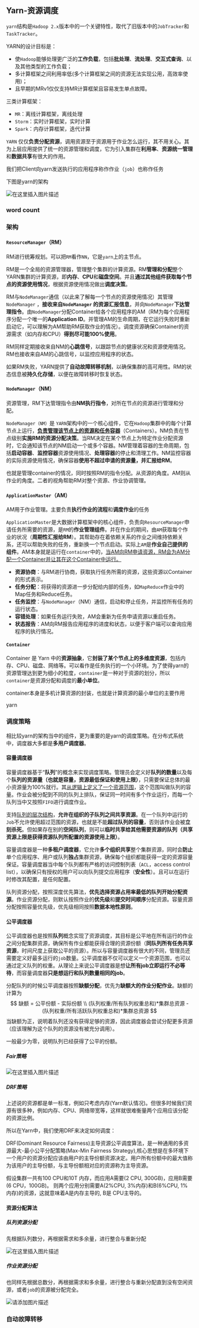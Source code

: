 ## Yarn-资源调度

`yarn`结构是`Hadoop 2.x`版本中的一个关键特性，取代了旧版本中的`JobTracker`和`TaskTracker`。

YARN的设计目标是：

- 使`Hadoop`能够处理更广泛的**工作负载**，包括**批处理**、**流处理**、**交互式查询**、以及其他类型的工作负载；
- 多计算框架之间利用率低(多个计算框架之间的资源无法实现公用，高效率使用)；
- 且早期的MRv1仅仅支持MR计算框架且容易发生单点故障。

三类计算框架：

- `MR`：离线计算框架，离线处理
- `Storm`：实时计算框架，实时计算
- `Spark`：内存计算框架，迭代计算

`YARN` 仅仅**负责分配资源**，调用资源至于资源用于作业怎么运行，其不用关心。其为上层应用提供了统一的资源管理和调度，它为引入集群在**利用率**、**资源统一管理**和**数据共享**有很大的作用。

我们把Client向yarn发送执行的应用程序称作作业（`job`）也称作任务

下图是yarn的架构

![在这里插入图片描述](E:\Desktop\File\大三上\分布式计算\yarn\image\img1.png)

### word count







### 架构

#### `ResourceManager`（RM）

RM进行统筹规划。可以把`RM`看作`NN`，它是`yarn`上的主节点。

RM是一个全局的资源管理器，管理整个集群的计算资源。RM**管理和分配**整个YARN集群的计算资源，即**内存**、**CPU**和**磁盘空间**。并且**通过其他组件获取每个节点的资源使用情况**，根据资源使用情况做出**调度决策**。

RM与`NodeManager`通信（以此来了解每一个节点的资源使用情况）其管理`NodeManager` ，**接收来自`NodeManager` 的资源汇报信息**，并向`NodeManager`**下达管理指令**。由`NodeManager`分配Container给各个应用程序的AM（RM为每个应用程序分配一个唯一的**Application ID**。并管理AM的生命周期，在它运行失败时重新启动它，可以理解为AM帮助RM获取作业的情况）。调度资源确保Container的资源需求（如内存和CPU）**得到尽可能100%使用**。

RM同样定期接收来自NM的**心跳信号**，以跟踪节点的健康状况和资源使用情况。RM也接收来自AM的心跳信号，以监控应用程序的状态。

如果RM失败，YARN提供了**自动故障转移机制**，以确保集群的高可用性。RM的状态信息被**持久化存储**，以便在故障转移时恢复状态。



#### `NodeManager`（NM）

资源管理，RM下达管理指令由**NM执行指令**，对所在节点的资源进行管理和分配。

`NodeManager（NM）`是 `YARN`架构中的一个核心组件，它在`Hadoop`集群中的每个计算节点上运行，<u>**负责管理该节点上的资源和任务容器**</u>（Containers）。NM负责在节点级别**实施RM的资源分配决策**。当RM决定在某个节点上为特定作业分配资源时，它会通知该节点的NM启动一个或多个容器。NM管理着容器的生命周期，包括**启动容器**、**监控容器**资源使用情况、**处理容器**的停止和清理工作。NM监控容器的实际资源使用情况，确保容器**使用不超过申请的资源量，并汇报给RM**。

也就是管理container的情况，同时按照RM的指令分配。从资源的角度。AM则从作业的角度。二者的视角帮助RM对整个资源、作业协调管理。



#### `ApplicationMaster`（AM）

AM用于作业管理。主要负责**执行作业的流程**和**调度作业**的任务

`ApplicationMaster`是大数据计算框架中的核心组件，负责向`ResourceManager`申请任务所需要的资源，是`RM`的**作业管理组件**。并在作业的期间，由`AM`获取每个作业的状况（**周期性汇报给RM**）。其帮助存在着依赖关系的作业之间维持依赖关系，还可以帮助失败的任务，重新换一个节点启动。实际上`AM`是**作业自己提供的组件**。AM本身就是运行在`container`中的，<u>当AM向RM申请资源，RM会为AM分配一个Container并让其在这个Container中运行。</u>

- **资源协商**：与RM进行协商，获取执行任务所需的资源，这些资源以Container的形式表示。
- **任务分配**：将获得的资源进一步分配给内部的任务，如`MapReduce`作业中的Map任务和Reduce任务。
- **任务监控**：与`NodeManager`（NM）通信，启动和停止任务，并监控所有任务的运行状态。
- **容错处理**：如果任务运行失败，AM会重新为任务申请资源以重启任务。
- **状态报告**：AM向RM报告应用程序的进度和状态，以便于客户端可以查询应用程序的执行情况。



#### `Container`

Container 是 Yarn 中的**资源抽象**，它**封装了某个节点上的多维度资源**，包括内存、CPU、磁盘、网络等。可以看作是任务执行的一个小环境。为了使得yarn的资源管理达到更为细小的粒度，`container`是一种对于资源的划分，所以`container`是资源分配和调度的**最小单位**。

container本身是多机计算资源的封装，也就是计算资源的最小单位的主要作用

yarn

### 调度策略

相比较yarn的架构当中的组件，更为重要的是yarn的调度策略。在分布式系统中，调度器大多都是**多用户调度器**。

#### 容量调度器

容量调度器基于“**队列**”的概念来实现调度策略。管理员会定义好**队列的数量**以及每个**队列的资源量（也就是容量，资源最低保证和使用上限）**，只需要保证总体的最小资源量为100%就行。其<u>从逻辑上定义了一个资源范围</u>，这个范围叫做队列的容量。作业会被分配到不同的队列上排队，保证同一时间有多个作业运行，而每一个队列当中又按照`FIFO`进行调度作业。

支持<u>队列的层次结构</u>，**允许在组织的子队列之间共享资源**。在一个队列中运行的`Job`不允许使用超过范围的资源，也就是不能**超过队列的容量**，否则该作业会被**立刻杀死**。但如果存在别的**空闲队列**，则可以**临时共享给其他需要资源的队列（共享资源上限是获得资源队列所配置的资源使用上限）**。

容量调度器是一种**多租户调度器**，它允许**多个组织共享**整个集群资源，同时会**防止**单个应用程序、用户或队列**独占**集群资源，确保每个组织都能获得一定的资源容量保证。容量调度器当中每个队列都有严格的访问控制列表（`ACL`，access control list），以确保只有授权的用户可以向队列提交应用程序（**安全性**）。且可以在运行时修改其配置，是任何配置。

队列资源分配，按照深度优先算法，**优先选择资源占用率最低的队列开始分配资源**。作业资源分配，则默认按照作业的**优先级**和**提交时间顺序**分配资源。容量资源分配按照容量优先级，优先级相同按照**数据本地性原则**。



#### 公平调度器

公平调度器也是按照**队列**概念实现了资源调度，其目标是公平地在所有运行的作业之间分配集群资源，确保所有作业都能获得合理的资源份额（**同队列所有任务共享资源**，时间尺度上获取公平的资源）。所以与容量调度器有很大的不同，管理员还需要定义好最多运行的`job`数量。公平调度器不仅可以定义一个资源范围，也可以通过定义队列的权重。从理论上来说公平调度器是想**让所有job立即运行不必等待**，而容量调度器**只是想运行和队列数量相同的job**。

分配队列的时候公平调度器按照**缺额分配**，优先为**缺额大的作业分配作业**。缺额的计算为
$$
缺额 = 公平份额 - 实际份额 \\ (队列权重/所有队列权重总和)*集群总资源 - (队列权重/所有活跃队列权重总和)*集群总资源
$$
当缺额为正，说明着队列还没有获得足够的资源，因此调度器会尝试分配更多资源（应该理解为这个队列的资源没有被充分调用）。

一般最少为零，说明队列已经获得了公平的份额。



##### Fair策略

![在这里插入图片描述](E:\Desktop\File\大三上\分布式计算\yarn\image\img4.png)



##### DRF策略

上述说的资源都是单一标准，例如只考虑内存(Yarn默认情况)。但很多时候我们资源有很多种，例如内存、CPU、网络带宽等，这样就很难衡量两个应用应该分配的资源比例。

所以在Yarn中，我们使用DRF来决定如何调度：

DRF(Dominant Resource Fairness)主导资源公平调度算法，是一种通用的多资源最大-最小公平分配策略(Max-Min Fairness Strategy),核心思想是在多环境下一个用户的资源分配应该由用户的主导份额资源决定。用户所有份额中的最大值称为该用户的主导份额，与主导份额相对应的资源称为主导资源。

假设集群一共有100 CPU和10T 内存，而应用A需要(2 CPU, 300GB)，应用B需要(6 CPU，100GB)。 则两个应用分别需要A(2%CPU, 3%内存)和B(6%CPU, 1%内存)的资源，这就意味着A是内存主导的, B是 CPU主导的。



#### 资源分配算法

##### 队列资源分配

先根据队列数分，再根据需求和多余量，进行整合与重新分配

![在这里插入图片描述](E:\Desktop\File\大三上\分布式计算\yarn\image\img2.png)

##### 作业资源分配

也同样先根据总数分，再根据需求和多余量，进行整合与重新分配直到没有空闲资源，或者`job`的资源被分配完全。

![请添加图片描述](E:\Desktop\File\大三上\分布式计算\yarn\image\img3.png)

### 自动故障转移



